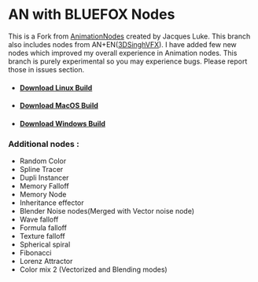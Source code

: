 # AN with BLUEFOX Nodes

This is a Fork from [AnimationNodes](https://github.com/JacquesLucke/animation_nodes) created by Jacques Luke. This branch also includes nodes from AN+EN([3DSinghVFX](https://github.com/3DSinghVFX/animation_nodes/tree/extranodes)). I have added few new nodes which improved my overall experience in Animation nodes. This branch is purely experimental so you may experience bugs. Please report those in issues section. 
* #### [Download Linux Build](https://github.com/harisreedhar/AN_BLUEFOX/releases/download/Daily/animation_nodes_v2_1_linux_py37.zip)
* #### [Download MacOS Build](https://github.com/harisreedhar/AN_BLUEFOX/releases/download/Daily/animation_nodes_v2_1_macOS_py37.zip)
* #### [Download Windows Build](https://github.com/harisreedhar/AN_BLUEFOX/releases/download/Daily/animation_nodes_v2_1_windows_py37.zip)

### Additional nodes :
* Random Color
* Spline Tracer
* Dupli Instancer
* Memory Falloff 
* Memory Node 
* Inheritance effector
* Blender Noise nodes(Merged with Vector noise node)
* Wave falloff
* Formula falloff 
* Texture falloff  
* Spherical spiral
* Fibonacci
* Lorenz Attractor
* Color mix 2 (Vectorized and Blending modes) 
